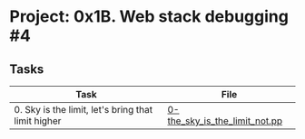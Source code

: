 # Project: 0x1B. Web stack debugging #4

## Tasks

| Task                                               | File                                                             |
| -------------------------------------------------- | ---------------------------------------------------------------- |
| 0. Sky is the limit, let's bring that limit higher | [0-the_sky_is_the_limit_not.pp](./0-the_sky_is_the_limit_not.pp) |
